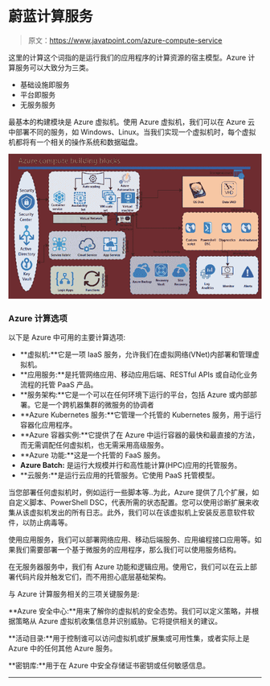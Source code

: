 # 蔚蓝计算服务

> 原文：<https://www.javatpoint.com/azure-compute-service>

这里的计算这个词指的是运行我们的应用程序的计算资源的宿主模型。Azure 计算服务可以大致分为三类。

*   基础设施即服务
*   平台即服务
*   无服务服务

最基本的构建模块是 Azure 虚拟机。使用 Azure 虚拟机，我们可以在 Azure 云中部署不同的服务，如 Windows、Linux。当我们实现一个虚拟机时，每个虚拟机都将有一个相关的操作系统和数据磁盘。

![Azure Compute Service](img/b9eed3d9df1489d4aefe6f14c74e4869.png)

### Azure 计算选项

以下是 Azure 中可用的主要计算选项:

*   **虚拟机:**它是一项 IaaS 服务，允许我们在虚拟网络(VNet)内部署和管理虚拟机。
*   **应用服务:**是托管网络应用、移动应用后端、RESTful APIs 或自动化业务流程的托管 PaaS 产品。
*   **服务架构:**它是一个可以在任何环境下运行的平台，包括 Azure 或内部部署。它是一个跨机器集群的微服务的协调者
*   **Azure Kubernetes 服务:**它管理一个托管的 Kubernetes 服务，用于运行容器化应用程序。
*   **Azure 容器实例:**它提供了在 Azure 中运行容器的最快和最直接的方法，而无需调配任何虚拟机，也无需采用高级服务。
*   **Azure 功能:**这是一个托管的 FaaS 服务。
*   **Azure Batch:** 是运行大规模并行和高性能计算(HPC)应用的托管服务。
*   **云服务:**是运行云应用的托管服务。它使用 PaaS 托管模型。

当您部署任何虚拟机时，例如运行一些脚本等..为此，Azure 提供了几个扩展，如自定义脚本、PowerShell DSC，代表所需的状态配置。您可以使用诊断扩展来收集从该虚拟机发出的所有日志。此外，我们可以在该虚拟机上安装反恶意软件软件，以防止病毒等。

使用应用服务，我们可以部署网络应用、移动后端服务、应用编程接口应用等。如果我们需要部署一个基于微服务的应用程序，那么我们可以使用服务结构。

在无服务器服务中，我们有 Azure 功能和逻辑应用。使用它，我们可以在云上部署代码片段并触发它们，而不用担心底层基础架构。

与 Azure 计算服务相关的三项关键服务是:

**Azure 安全中心:**用来了解你的虚拟机的安全态势。我们可以定义策略，并根据策略从 Azure 虚拟机收集信息并识别威胁。它将提供相关的建议。

**活动目录:**用于控制谁可以访问虚拟机或扩展集或可用性集，或者实际上是 Azure 中的任何其他 Azure 服务。

**密钥库:**用于在 Azure 中安全存储证书密钥或任何敏感信息。

* * *